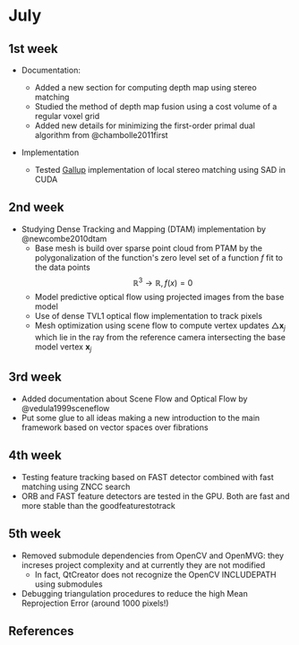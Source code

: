 # July

## 1st week

- Documentation:
    - Added a new section for computing depth map using stereo matching
    - Studied the method of depth map fusion using a cost volume of a regular voxel grid
    - Added new details for minimizing the first-order primal dual algorithm from @chambolle2011first

- Implementation
    - Tested [Gallup](http://www.cs.unc.edu/~gallup/cuda-stereo) implementation of local stereo matching using SAD in CUDA

## 2nd week

- Studying Dense Tracking and Mapping (DTAM) implementation by @newcombe2010dtam
    - Base mesh is build over sparse point cloud from PTAM by the polygonalization of the function's zero level set of a function $f$ fit to the data points $$\mathbb{R}^3 \rightarrow \mathbb{R}, f(x) = 0$$
    - Model predictive optical flow using projected images from the base model
    - Use of dense TVL1 optical flow implementation to track pixels
    - Mesh optimization using scene flow to compute vertex updates $\triangle \mathbf{x}_j$ which lie in the ray from the reference camera intersecting the base model vertex $\mathbf{x}_j$

## 3rd week

- Added documentation about Scene Flow and Optical Flow by @vedula1999sceneflow
- Put some glue to all ideas making a new introduction to the main framework based on vector spaces over fibrations

## 4th week

- Testing feature tracking based on FAST detector combined with fast matching using ZNCC search
- ORB and FAST feature detectors are tested in the GPU. Both are fast and more stable than the goodfeaturestotrack

## 5th week

- Removed submodule dependencies from OpenCV and OpenMVG: they increses project complexity and at currently they are not modified
    - In fact, QtCreator does not recognize the OpenCV INCLUDEPATH using submodules
- Debugging triangulation procedures to reduce the high Mean Reprojection Error (around 1000 pixels!)

## References
